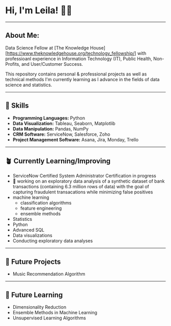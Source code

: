 # Hi, I'm Leila! 👋🏾
___

## About Me: 
Data Science Fellow at [The Knowledge House][https://www.theknowledgehouse.org/technology_fellowship/] with professioanl experience in Information Technology (IT), Public Health, Non-Profits, and User/Customer Success. 

This repository contains personal & professional projects as well as technical methods I'm currently learning as I advance in the fields of data science and statistics.
___
##  🧰 Skills
* **Programming Languages:** Python
* **Data Visualization:** Tableau, Seaborn, Matplotlib
* **Data Manipulation:** Pandas, NumPy
* **CRM Software:** ServiceNow, Salesforce, Zoho
* **Project Management Software:** Asana, Jira, Monday, Trello
___
## 🪴 Currently Learning/Improving
* ServiceNow Certified System Administrator Certification in progress
* 🔭 working on an exploratory data analysis of a synthetic dataset of bank transactions (containing 6.3 million rows of data) with the goal of capturing fraudulent transacations while minimizing false positives
* machine learning
  * classification algorithms
  * feature engineering
  * ensemble methods
* Statistics
* Python
* Advanced SQL
* Data visualizations
* Conducting exploratory data analyses
___
## 🌟 Future Projects
* Music Recommendation Algorithm

___
## 💫 Future Learning

* Dimensionality Reduction
* Ensemble Methods in Machine Learning
* Unsupervised Learning Algorithms
